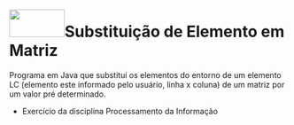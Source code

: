 # <img src="https://cdn.jsdelivr.net/gh/devicons/devicon/icons/java/java-original-wordmark.svg"  width="100" height="50"/>Substituição de Elemento em Matriz
Programa em Java que substitui os elementos do entorno de um elemento LC (elemento este informado pelo usuário, linha x coluna) de um matriz por um valor pré determinado.
 - Exercício da disciplina Processamento da Informação
